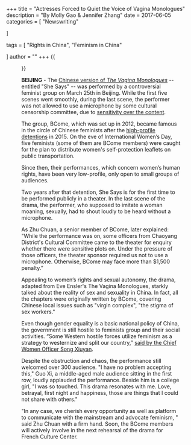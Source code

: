 +++
title = "Actresses Forced to Quiet the Voice of Vagina Monologues"
description = "By Molly Gao & Jennifer Zhang"
date = 2017-06-05
categories = [
"Newswriting"

]

tags = [
    "Rights in China",
    "Feminism in China"

]
author = ""
+++
{{<figure src="/images/post/dubai.jpg" title="Masturbation, portrayed on stage: One of the play's more controversial scenes — and a taboo topic in China" caption="Photo: Jennifer Zhang">}}

**BEIJING** - The [Chinese version of *The Vagina Monologues*](https://www.theatlantic.com/china/archive/2013/11/performing-em-the-vagina-monologues-em-in-china/281924/) -- entitled "She Says" -- was performed by a controversial feminist group on March 25th in Beijing. While the first five scenes went smoothly, during the last scene, the performer was not allowed to use a microphone by some cultural censorship committee, due to [sensitivity over the content](https://foreignpolicy.com/2013/11/08/chinese-women-defend-the-vagina-monologues/).

The group, BCome, which was set up in 2012, became famous in the circle of Chinese feminists after the [high-profile detentions](https://www.theguardian.com/world/2015/mar/12/five-chinese-feminists-held-international-womens-day) in 2015. On the eve of International Women’s Day, five feminists (some of them are BCome members) were caught for the plan to distribute women's self-protection leaflets on public transportation.

Since then, their performances, which concern women’s human rights, have been very low-profile, only open to small groups of audiences.

Two years after that detention, She Says is for the first time to be performed publicly in a theater. In the last scene of the drama, the performer, who supposed to imitate a woman moaning, sexually, had to shout loudly to be heard without a microphone.

As Zhu Chuan, a senior member of BCome, later explained: "While the performance was on, some officers from Chaoyang District's Cultural Committee came to the theater for enquiry whether there were sensitive plots on. Under the pressure of those officers, the theater sponsor required us not to use a microphone. Otherwise, BCome may face more than $1,500 penalty.”

Appealing to women’s rights and sexual autonomy, the drama, adapted from Eve Ensler's The Vagina Monologues, starkly talked about the reality of sex and sexuality in China. In fact, all the chapters were originally written by BCome, covering Chinese local issues such as "virgin complex", "the stigma of sex workers."

Even though gender equality is a basic national policy of China, the government is still hostile to feminists group and their social activities. “Some Western hostile forces utilize feminism as a strategy to westernize and split our country,” [said by the Chief Women Officer Song Xiuyan](https://mp.weixin.qq.com/s?__biz=MzI1NTAzMDU1NA==&mid=2651464886&idx=1&sn=628065aa09a7b19aff7cb863b956f649&chksm=f1c2a0c3c6b529d5e7fd767a25c03051ab6af0be22f23cc9d757978d434f1ce437bb5a2cf339&mpshare=1&scene=1&srcid=0604bTbHvvdCv58iA2ARtKs0#rd).

Despite the obstruction and chaos, the performance still welcomed over 300 audience. "I have no problem accepting this," Guo Xi, a middle-aged male audience sitting in the first row, loudly applauded the performance. Beside him is a college girl, "I was so touched. This drama resonates with me. Love, betrayal, first night and happiness, those are things that I could not share with others."

"In any case, we cherish every opportunity as well as platform to communicate with the mainstream and advocate feminism, " said Zhu Chuan with a firm hand. Soon, the BCome members will actively involve in the next rehearsal of the drama for French Culture Center.